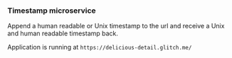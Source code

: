 ### Timestamp microservice

Append a human readable or Unix timestamp to the url and receive a 
Unix and human readable timestamp back.

Application is running at `https://delicious-detail.glitch.me/`
